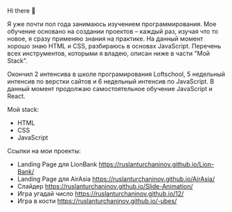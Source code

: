 Hi there 👋

Я уже почти пол года занимаюсь изучением программирования. Мое обучение основано на создании проектов – каждый раз, изучая что то новое, я сразу применяю знания на практике. На данный момент хорошо знаю HTML и CSS, разбираюсь в основах JavaScript. Перечень всех инструментов, которыми я владею, описан ниже в части "Мой Stack".

Окончил 2 интенсива в школе програмирования Loftschool, 5 недельный интенсив по верстки сайтов и 6 недельный интенсив по JavaScript. В данный момент продолжаю самостоятельное обучение JavaScript и React.

Мой stack:
- HTML
- CSS
- JavaScript


Ссылки на мои проекты:
- Landing Page для LionBank https://ruslanturchaninov.github.io/Lion-Bank/
- Landing Page для AirAsia  https://ruslanturchaninov.github.io/AirAsia/
- Слайдер                   https://ruslanturchaninov.github.io/Slide-Animation/
- Игра угадай число         https://ruslanturchaninov.github.io/12/
- Игра в кости             https://ruslanturchaninov.github.io/-ubes/
